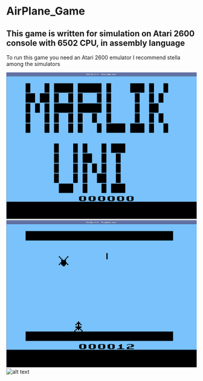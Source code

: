 # AirPlane_Game
## This game is written for simulation on Atari 2600 console with 6502 CPU, in assembly language

To run this game you need an Atari 2600 emulator
I recommend stella among the simulators

![alt text](https://github.com/OOiiOOiiOO/AirPlane_Game/blob/main/pics/2022-03-10_15-12.png?raw=true)
![alt text](https://github.com/OOiiOOiiOO/AirPlane_Game/blob/main/pics/2022-03-10_15-14.png?raw=true)
![alt text](https://github.com/OOiiOOiiOO/AirPlane_Game/blob/main/pics/2022-03-10_15-14-1.png?raw=true)
